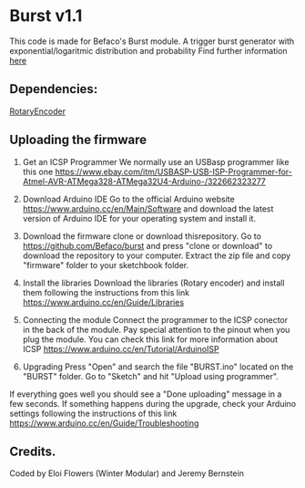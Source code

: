 # Burst v1.1

This code is made for Befaco's Burst module. A trigger burst generator with exponential/logaritmic distribution and probability
Find further information [here](https://www.befaco.org/en/burst/)


## Dependencies:

[RotaryEncoder](https://github.com/0xPIT/encoder/tree/arduino)


## Uploading the firmware


1. Get an ICSP Programmer 
We normally use an USBasp programmer like this one https://www.ebay.com/itm/USBASP-USB-ISP-Programmer-for-Atmel-AVR-ATMega328-ATMega32U4-Arduino-/322662323277

2. Download Arduino IDE
Go to the official Arduino website https://www.arduino.cc/en/Main/Software and download the latest version of Arduino IDE for your operating system and install it.

3. Download the firmware 
clone or download thisrepository. Go to https://github.com/Befaco/burst and press "clone or download" to download the repository to your computer. Extract the zip file and copy "firmware" folder to your sketchbook folder. 

4. Install the libraries
Download the libraries  (Rotary encoder) and install them following the instructions from this link https://www.arduino.cc/en/Guide/Libraries

5. Connecting the module
Connect the programmer to the ICSP conector in the back of the module. Pay special attention to the pinout when you plug the module. You can check this link for more information about ICSP https://www.arduino.cc/en/Tutorial/ArduinoISP

6. Upgrading
Press "Open" and search the file "BURST.ino" located on the "BURST" folder. Go to "Sketch" and hit "Upload using programmer".

If everything goes well you should see a "Done uploading" message in a few seconds. If something happens during the upgrade, check your Arduino settings following the instructions of this link https://www.arduino.cc/en/Guide/Troubleshooting


## Credits.

Coded by Eloi Flowers (Winter Modular) and Jeremy Bernstein

